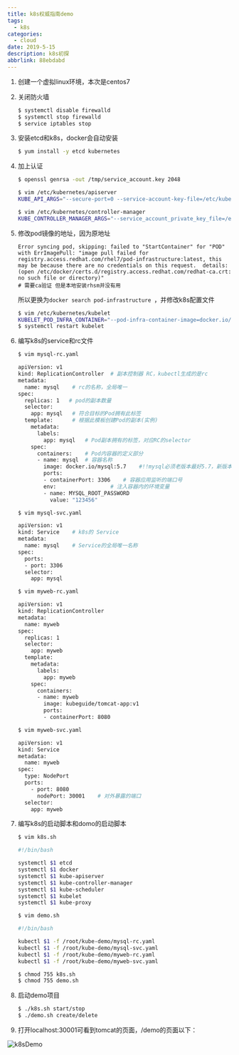 ```yaml
---
title: k8s权威指南demo
tags:
  - k8s
categories:
  - cloud
date: 2019-5-15
description: k8s初探
abbrlink: 88ebdabd
---
```


1. 创建一个虚拟linux环境，本次是centos7

2. 关闭防火墙

   ```bash
   $ systemctl disable firewalld
   $ systemctl stop firewalld
   $ service iptables stop
   ```

3. 安装etcd和k8s，docker会自动安装

   ```bash
   $ yum install -y etcd kubernetes
   ```

4. 加上认证

   ```bash
   $ openssl genrsa -out /tmp/service_account.key 2048

   $ vim /etc/kubernetes/apiserver
   KUBE_API_ARGS="--secure-port=0 --service-account-key-file=/etc/kubernetes/service_account.key"

   $ vim /etc/kubernetes/controller-manager
   KUBE_CONTROLLER_MANAGER_ARGS="--service_account_private_key_file=/etc/kubernetes/service_account.key"
   ```

5. 修改pod镜像的地址，因为原地址

   ```
   Error syncing pod, skipping: failed to "StartContainer" for "POD" with ErrImagePull: "image pull failed for registry.access.redhat.com/rhel7/pod-infrastructure:latest, this may be because there are no credentials on this request.  details: (open /etc/docker/certs.d/registry.access.redhat.com/redhat-ca.crt: no such file or directory)"
   # 需要ca验证 但是本地安装rhsm并没有用
   ```

   所以更换为`docker search pod-infrastructure `，并修改k8s配置文件

   ```bash
   $ vim /etc/kubernetes/kubelet
   KUBELET_POD_INFRA_CONTAINER="--pod-infra-container-image=docker.io/tianyebj/pod-infrastructure:latest"
   $ systemctl restart kubelet
   ```

6. 编写k8s的service和rc文件

   ```bash
   $ vim mysql-rc.yaml

   apiVersion: v1
   kind: ReplicationController  # 副本控制器 RC，kubectl生成的是rc
   metadata:
     name: mysql	# rc的名称，全局唯一
   spec:
     replicas: 1   # pod的副本数量
     selector:
       app: mysql	# 符合目标的Pod拥有此标签
     template:		# 根据此模板创建Pod的副本(实例)
       metadata:
         labels:
           app: mysql	# Pod副本拥有的标签，对应RC的selector
       spec:
         containers:	# Pod内容器的定义部分
         - name: mysql	# 容器名称
           image: docker.io/mysql:5.7    #!!mysql必须老版本最好5.7，新版本问题很大需要额外的环境配置
           ports:
           - containerPort: 3306	# 容器应用监听的端口号
           env:					# 注入容器内的环境变量
           - name: MYSQL_ROOT_PASSWORD
             value: "123456"

   $ vim mysql-svc.yaml

   apiVersion: v1
   kind: Service	# k8s的 Service
   metadata:
     name: mysql	# Service的全局唯一名称
   spec:
     ports:
     - port: 3306
     selector:
       app: mysql

   $ vim myweb-rc.yaml

   apiVersion: v1
   kind: ReplicationController
   metadata:
     name: myweb
   spec:
     replicas: 1
     selector:
       app: myweb
     template:
       metadata:
         labels:
           app: myweb
       spec:
         containers:
         - name: myweb
           image: kubeguide/tomcat-app:v1
           ports:
           - containerPort: 8080

   $ vim myweb-svc.yaml

   apiVersion: v1
   kind: Service
   metadata:
     name: myweb
   spec:
     type: NodePort
     ports:
       - port: 8080
         nodePort: 30001	# 对外暴露的端口
     selector:
       app: myweb
   ```

7. 编写k8s的启动脚本和domo的启动脚本

   ```bash
   $ vim k8s.sh

   #!/bin/bash

   systemctl $1 etcd
   systemctl $1 docker
   systemctl $1 kube-apiserver
   systemctl $1 kube-controller-manager
   systemctl $1 kube-scheduler
   systemctl $1 kubelet
   systemctl $1 kube-proxy

   $ vim demo.sh

   #!/bin/bash

   kubectl $1 -f /root/kube-demo/mysql-rc.yaml
   kubectl $1 -f /root/kube-demo/mysql-svc.yaml
   kubectl $1 -f /root/kube-demo/myweb-rc.yaml
   kubectl $1 -f /root/kube-demo/myweb-svc.yaml

   $ chmod 755 k8s.sh
   $ chmod 755 demo.sh
   ```

8. 启动demo项目

   ```bash
   $ ./k8s.sh start/stop
   $ ./demo.sh create/delete
   ```

9. 打开localhost:30001可看到tomcat的页面，/demo的页面以下：

![k8sDemo](https://vissssa-imgs-1252712312.cos.ap-shanghai.myqcloud.com/pics/k8sDemo%E5%AE%8C%E6%88%90%E9%A1%B5%E9%9D%A2.png)
